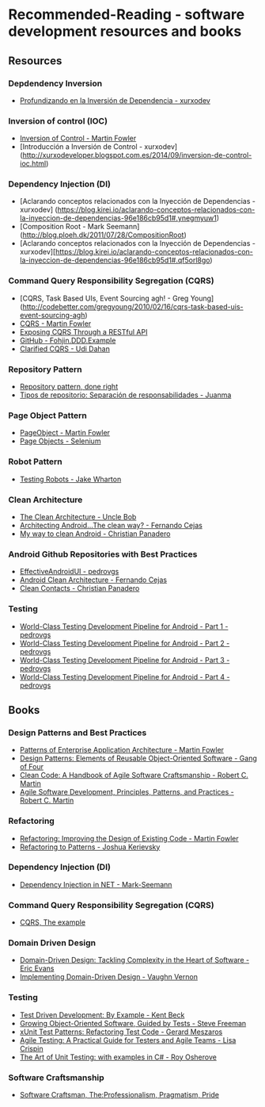 # Recommended-Reading - software development resources and books

## Resources

### Depdendency Inversion
* [Profundizando en la Inversión de Dependencia - xurxodev](http://xurxodev.com/profundizando-en-la-inversion-de-dependencia/)

### Inversion of control (IOC)
* [Inversion of Control - Martin Fowler]( http://martinfowler.com/bliki/InversionOfControl.html) 
* [Introducción a Inversión de Control - xurxodev] (http://xurxodeveloper.blogspot.com.es/2014/09/inversion-de-control-ioc.html)

### Dependency Injection (DI)
* [Aclarando conceptos relacionados con la Inyección de Dependencias - xurxodev] (https://blog.kirei.io/aclarando-conceptos-relacionados-con-la-inyeccion-de-dependencias-96e186cb95d1#.ynegmyuw1)
* [Composition Root - Mark Seemann] (http://blog.ploeh.dk/2011/07/28/CompositionRoot)
* [Aclarando conceptos relacionados con la Inyección de Dependencias - xurxodev][https://blog.kirei.io/aclarando-conceptos-relacionados-con-la-inyeccion-de-dependencias-96e186cb95d1#.qf5orl8go)

### Command Query Responsibility Segregation (CQRS)
* [CQRS, Task Based UIs, Event Sourcing agh! - Greg Young] (http://codebetter.com/gregyoung/2010/02/16/cqrs-task-based-uis-event-sourcing-agh)
* [CQRS - Martin Fowler](http://martinfowler.com/bliki/CQRS.html)
* [Exposing CQRS Through a RESTful API](http://www.infoq.com/articles/rest-api-on-cqrs) 
* [GitHub - Fohjin.DDD.Example](https://github.com/MarkNijhof/Fohjin/tree/master/Fohjin.DDD.Example) 
* [Clarified CQRS - Udi Dahan](http://www.udidahan.com/2009/12/09/clarified-cqrs)

### Repository Pattern

* [Repository pattern, done right](http://blog.gauffin.org/2013/01/repository-pattern-done-right)
* [Tipos de repositorio: Separación de responsabilidades - Juanma](http://blog.koalite.com/2011/12/tipos-de-repositorio-separacion-de-responsabilidades)

### Page Object Pattern
* [PageObject - Martin Fowler](http://martinfowler.com/bliki/PageObject.html)
* [Page Objects - Selenium](https://code.google.com/p/selenium/wiki/PageObjects)

### Robot Pattern
* [Testing Robots - Jake Wharton](https://realm.io/news/kau-jake-wharton-testing-robots)

### Clean Architecture
* [The Clean Architecture - Uncle Bob](https://blog.8thlight.com/uncle-bob/2012/08/13/the-clean-architecture.html)
* [Architecting Android…The clean way? - Fernando Cejas](http://fernandocejas.com/2014/09/03/architecting-android-the-clean-way)
* [My way to clean Android - Christian Panadero](http://es.slideshare.net/ChristianPanadero/my-way-to-clean-android-android-day-salamanca-edition)

### Android Github Repositories with Best Practices
* [EffectiveAndroidUI - pedrovgs](https://github.com/pedrovgs/EffectiveAndroidUI)
* [Android Clean Architecture - Fernando Cejas](https://github.com/android10/Android-CleanArchitecture)
* [Clean Contacts - Christian Panadero](https://github.com/PaNaVTEC/Clean-Contacts)

### Testing
* [World-Class Testing Development Pipeline for Android - Part 1 - pedrovgs](http://blog.karumi.com/world-class-testing-development-pipeline-for-android)
* [World-Class Testing Development Pipeline for Android - Part 2 - pedrovgs](http://blog.karumi.com/world-class-testing-development-pipeline-for-android-part-2)
* [World-Class Testing Development Pipeline for Android - Part 3 - pedrovgs](http://blog.karumi.com/world-class-testing-development-pipeline-for-android-part-3)
* [World-Class Testing Development Pipeline for Android - Part 4 - pedrovgs](http://blog.karumi.com/world-class-testing-development-pipeline-for-android-part-4)

## Books

### Design Patterns and Best Practices
* [Patterns of Enterprise Application Architecture - Martin Fowler](http://www.amazon.com/gp/product/0321127420/ref=as_li_qf_sp_asin_il_tl?ie=UTF8&camp=1789&creative=9325&creativeASIN=0321127420&linkCode=as2&tag=xurxodev-20&linkId=RACADZ6HNCGK7YE4)
* [Design Patterns: Elements of Reusable Object-Oriented Software - Gang of Four](http://www.amazon.com/gp/product/0201633612/ref=as_li_qf_sp_asin_il_tl?ie=UTF8&camp=1789&creative=9325&creativeASIN=0201633612&linkCode=as2&tag=xurxodev-20&linkId=QY7XYHGN4L46SQ65)
* [Clean Code: A Handbook of Agile Software Craftsmanship - Robert C. Martin](http://www.amazon.com/gp/product/0132350882/ref=as_li_qf_sp_asin_il_tl?ie=UTF8&camp=1789&creative=9325&creativeASIN=0132350882&linkCode=as2&tag=xurxodev-20&linkId=QMAVUCF7KR4LLKBM)
* [Agile Software Development, Principles, Patterns, and Practices - Robert C. Martin](http://www.amazon.com/gp/product/0135974445/ref=as_li_qf_sp_asin_il_tl?ie=UTF8&camp=1789&creative=9325&creativeASIN=0135974445&linkCode=as2&tag=xurxodev-20&linkId=775TPPB2K34W66GL)

### Refactoring
* [Refactoring: Improving the Design of Existing Code - Martin Fowler](http://www.amazon.com/gp/product/0201485672/ref=as_li_qf_sp_asin_il_tl?ie=UTF8&camp=1789&creative=9325&creativeASIN=0201485672&linkCode=as2&tag=xurxodev-20&linkId=5M4QPOG44IICSIWL)
* [Refactoring to Patterns - Joshua Kerievsky](http://www.amazon.com/gp/product/0321213351/ref=as_li_qf_sp_asin_il_tl?ie=UTF8&camp=1789&creative=9325&creativeASIN=0321213351&linkCode=as2&tag=xurxodev-20&linkId=2SAJGZDSAYY4SYOL)

### Dependency Injection (DI)
* [Dependency Injection in NET - Mark-Seemann](http://www.amazon.com/Dependency-Injection-NET-Mark-Seemann/dp/1935182501?tag=xurxodev-20) 

### Command Query Responsibility Segregation (CQRS)
* [CQRS, The example](http://www.amazon.com/gp/product/1484102878?tag=xurxodev-20) 

### Domain Driven Design
* [Domain-Driven Design: Tackling Complexity in the Heart of Software - Eric Evans](http://www.amazon.com/gp/product/0321125215/ref=as_li_qf_sp_asin_il_tl?ie=UTF8&camp=1789&creative=9325&creativeASIN=0321125215&linkCode=as2&tag=xurxodev-20&linkId=YYEGIGUSQYKSU6XY)
* [Implementing Domain-Driven Design - Vaughn Vernon](http://www.amazon.com/gp/product/0321834577/ref=as_li_qf_sp_asin_il_tl?ie=UTF8&camp=1789&creative=9325&creativeASIN=0321834577&linkCode=as2&tag=xurxodev-20&linkId=V2N2XLIWV7EDKDTI)

### Testing
* [Test Driven Development: By Example - Kent Beck](http://www.amazon.com/gp/product/0321146530/ref=as_li_qf_sp_asin_il_tl?ie=UTF8&camp=1789&creative=9325&creativeASIN=0321146530&linkCode=as2&tag=xurxodev-20&linkId=S76CMKLILXWVTBO3)
* [Growing Object-Oriented Software, Guided by Tests - Steve Freeman](http://www.amazon.com/gp/product/0321503627/ref=as_li_qf_sp_asin_il_tl?ie=UTF8&camp=1789&creative=9325&creativeASIN=0321503627&linkCode=as2&tag=xurxodev-20&linkId=Z26YBTBIO222JPAC)
* [xUnit Test Patterns: Refactoring Test Code - Gerard Meszaros](http://www.amazon.com/gp/product/0131495054/ref=as_li_qf_sp_asin_il_tl?ie=UTF8&camp=1789&creative=9325&creativeASIN=0131495054&linkCode=as2&tag=xurxodev-20&linkId=RQUVYX2KZVLBZTW3)
* [Agile Testing: A Practical Guide for Testers and Agile Teams - Lisa Crispin](http://www.amazon.com/gp/product/0321534468/ref=as_li_qf_sp_asin_il_tl?ie=UTF8&camp=1789&creative=9325&creativeASIN=0321534468&linkCode=as2&tag=xurxodev-20&linkId=DH4FFVW6VXZ7KPRC)
* [The Art of Unit Testing: with examples in C# - Roy Osherove](http://www.amazon.com/gp/product/1617290890/ref=as_li_qf_sp_asin_il_tl?ie=UTF8&camp=1789&creative=9325&creativeASIN=1617290890&linkCode=as2&tag=xurxodev-20&linkId=POSITZ2AQBS7Z7T5)

### Software Craftsmanship
* [Software Craftsman, The:Professionalism, Pragmatism, Pride](https://www.amazon.es/gp/product/0134052501/ref=as_li_qf_sp_asin_il_tl?ie=UTF8&camp=3626&creative=24790&creativeASIN=0134052501&linkCode=as2&tag=xurxodev0e-21)
